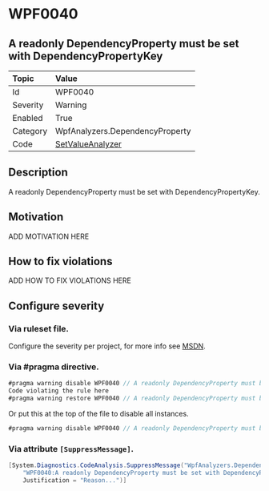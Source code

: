 # WPF0040
## A readonly DependencyProperty must be set with DependencyPropertyKey

| Topic    | Value
| :--      | :--
| Id       | WPF0040
| Severity | Warning
| Enabled  | True
| Category | WpfAnalyzers.DependencyProperty
| Code     | [SetValueAnalyzer](https://github.com/DotNetAnalyzers/WpfAnalyzers/blob/master/WpfAnalyzers/Analyzers/SetValueAnalyzer.cs)

## Description

A readonly DependencyProperty must be set with DependencyPropertyKey.

## Motivation

ADD MOTIVATION HERE

## How to fix violations

ADD HOW TO FIX VIOLATIONS HERE

<!-- start generated config severity -->
## Configure severity

### Via ruleset file.

Configure the severity per project, for more info see [MSDN](https://msdn.microsoft.com/en-us/library/dd264949.aspx).

### Via #pragma directive.
```C#
#pragma warning disable WPF0040 // A readonly DependencyProperty must be set with DependencyPropertyKey
Code violating the rule here
#pragma warning restore WPF0040 // A readonly DependencyProperty must be set with DependencyPropertyKey
```

Or put this at the top of the file to disable all instances.
```C#
#pragma warning disable WPF0040 // A readonly DependencyProperty must be set with DependencyPropertyKey
```

### Via attribute `[SuppressMessage]`.

```C#
[System.Diagnostics.CodeAnalysis.SuppressMessage("WpfAnalyzers.DependencyProperty", 
    "WPF0040:A readonly DependencyProperty must be set with DependencyPropertyKey", 
    Justification = "Reason...")]
```
<!-- end generated config severity -->